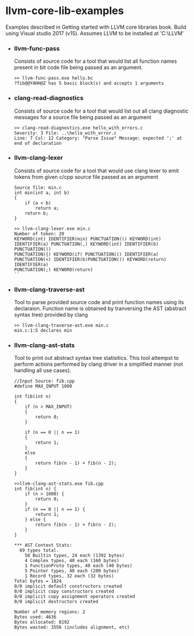 # llvm-core-lib-examples
Examples described in Getting started with LLVM core libraries book.
Build using Visual studio 2017 (v15). Assumes LLVM to be installed at 'C:\LLVM\'

 - ### llvm-func-pass
    Consists of source code for a tool that would list all function names present in bit code file being passed as an argument.
    ```
    >> llvm-func-pass.exe hello.bc
    ?fib@@YAHH@Z has 5 basic block(s) and accepts 1 arguments
    ```

- ### clang-read-diagnostics
    Consists of source code for a tool that would  list out all clang diagnostic messages for a source file being passed as an argument
    ```
    >> clang-read-diagnostics.exe hello_with_errors.c
    Severity: 3 File: ..\hello_with_error.c
    Line: 7 Col: 12 Category: "Parse Issue" Message: expected ';' at end of declaration
    ```

- ### llvm-clang-lexer
    Consists of source code for a tool that would use clang lexer to emit tokens from given c/cpp source file passed as an argument
    ```
    Source file: min.c
    int min(int a, int b)
    {
        if (a < b)
            return a;
        return b;
    }
    ```

    ```
    >> llvm-clang-lexer.exe min.c
    Number of token: 20
    KEYWORD(int) IDENTIFIER(min) PUNCTUATION(() KEYWORD(int) IDENTIFIER(a) PUNCTUATION(,) KEYWORD(int) IDENTIFIER(b) PUNCTUATION())
    PUNCTUATION({) KEYWORD(if) PUNCTUATION(() IDENTIFIER(a) PUNCTUATION(<) IDENTIFIER(b)PUNCTUATION()) KEYWORD(return) IDENTIFIER(a)
    PUNCTUATION(;) KEYWORD(return)
    ``

- ### llvm-clang-traverse-ast
    Tool to parse provided source code and print function names using its declaraion. Function name is obtained by tranversing the AST (abstract syntax tree)
    provided by clang

    ```
    >> llvm-clang-traverse-ast.exe min.c
    min.c:1:5 declares min
    ```

- ### llvm-clang-ast-stats
    Tool to print out abstract syntax tree statisitics. This tool attempst to perform actions performed by clang driver in a simplified manner (not handling all use cases).

    ```
    //Input Source: fib.cpp
    #define MAX_INPUT 1000

    int fib(int n)
    {
        if (n > MAX_INPUT)
        {
            return 0;
        }

        if (n == 0 || n == 1)
        {
            return 1;
        }
        else
        {
            return fib(n - 1) + fib(n - 2);
        }
    }
    ```


    ```
    >>llvm-clang-ast-stats.exe fib.cpp
    int fib(int n) {
        if (n > 1000) {
            return 0;
        }
        if (n == 0 || n == 1) {
            return 1;
        } else {
            return fib(n - 1) + fib(n - 2);
        }
    }

    *** AST Context Stats:
      69 types total.
        58 Builtin types, 24 each (1392 bytes)
        4 Complex types, 40 each (160 bytes)
        1 FunctionProto types, 40 each (40 bytes)
        5 Pointer types, 40 each (200 bytes)
        1 Record types, 32 each (32 bytes)
    Total bytes = 1824
    0/0 implicit default constructors created
    0/0 implicit copy constructors created
    0/0 implicit copy assignment operators created
    0/0 implicit destructors created

    Number of memory regions: 2
    Bytes used: 4636
    Bytes allocated: 8192
    Bytes wasted: 3556 (includes alignment, etc)
    ```